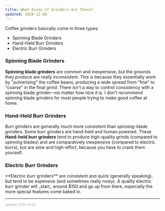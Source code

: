 ```yaml
---
title: What Kinds of Grinders Are There?
updated: 2020-12-08
---
```


Coffee grinders basically come in three types:

- Spinning Blade Grinders
- Hand-Held Burr Grinders
- Electric Burr Grinders

### Spinning Blade Grinders

**Spinning blade grinders** are common and inexpensive, but the grounds they produce are really inconsistent. This is because they essentially work by "pulverizing" the coffee beans, producing a wide spread from "fine" to "coarse" in the final grind. There isn't a way to control consistency with a spinning blade grinder&mdash;no matter how nice it is. I don't recommend spinning blade grinders for most people trying to make good coffee at home.

### Hand-Held Burr Grinders

Burr grinders are generally much more consistent than spinning-blade grinders. Some burr grinders are hand-held and human powered. These **Hand-held burr grinders** tend to produce high-quality grinds (compared to spinning blades) and are comparatively inexpensive (compared to electric burrs), but are slow and high-effort, because you have to crank them yourself.

### Electric Burr Grinders

<!-- prettier-ignore -->**Electric burr grinders** are consistent and quick (generally speaking), but tend to be expensive (and sometimes really noisy). A quality electric burr grinder will _start_ around $150 and go up from there, especially the more special features come baked in.

---

<sup><sub><font color="#a6a6a6">updated: 2020-12-08</font></sub></sup>
